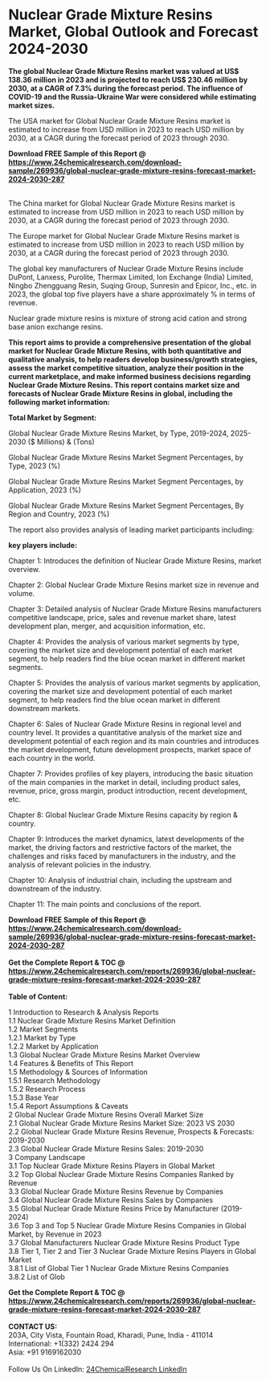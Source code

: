 <h1>Nuclear Grade Mixture Resins Market, Global Outlook and Forecast 2024-2030</h1><p><strong>The global Nuclear Grade Mixture Resins market was valued at US$ 138.36 million in 2023 and is projected to reach US$ 230.46 million by 2030, at a CAGR of 7.3% during the forecast period. The influence of COVID-19 and the Russia-Ukraine War were considered while estimating market sizes.</strong></p><p>
</p><p>The USA market for Global Nuclear Grade Mixture Resins market is estimated to increase from USD million in 2023 to reach USD million by 2030, at a CAGR during the forecast period of 2023 through 2030.</p><div><b>Download FREE Sample of this Report @ 
            <a href="https://www.24chemicalresearch.com/download-sample/269936/global-nuclear-grade-mixture-resins-forecast-market-2024-2030-287">
            https://www.24chemicalresearch.com/download-sample/269936/global-nuclear-grade-mixture-resins-forecast-market-2024-2030-287</a></b></div><br><p>
</p><p>The China market for Global Nuclear Grade Mixture Resins market is estimated to increase from USD million in 2023 to reach USD million by 2030, at a CAGR during the forecast period of 2023 through 2030.</p><p>
</p><p>The Europe market for Global Nuclear Grade Mixture Resins market is estimated to increase from USD million in 2023 to reach USD million by 2030, at a CAGR during the forecast period of 2023 through 2030.</p><p>
</p><p>The global key manufacturers of Nuclear Grade Mixture Resins include DuPont, Lanxess, Purolite, Thermax Limited, Ion Exchange (India) Limited, Ningbo Zhengguang Resin, Suqing Group, Sunresin and Epicor, Inc., etc. in 2023, the global top five players have a share approximately % in terms of revenue.</p><p>
Nuclear grade mixture resins is mixture of strong acid cation and strong base anion exchange resins.</p><p>
<strong>This report aims to provide a comprehensive presentation of the global market for Nuclear Grade Mixture Resins, with both quantitative and qualitative analysis, to help readers develop business/growth strategies, assess the market competitive situation, analyze their position in the current marketplace, and make informed business decisions regarding Nuclear Grade Mixture Resins. This report contains market size and forecasts of Nuclear Grade Mixture Resins in global, including the following market information:</strong></p><p>
</p><p>
<strong>Total Market by Segment:</strong></p><p>
Global Nuclear Grade Mixture Resins Market, by Type, 2019-2024, 2025-2030 ($ Millions) &amp; (Tons)</p><p>
Global Nuclear Grade Mixture Resins Market Segment Percentages, by Type, 2023 (%)</p><p>
</p><p>
Global Nuclear Grade Mixture Resins Market Segment Percentages, by Application, 2023 (%)</p><p>
</p><p>
Global Nuclear Grade Mixture Resins Market Segment Percentages, By Region and Country, 2023 (%)</p><p>
</p><p>
The report also provides analysis of leading market participants including:</p><p>
</p><p>
</p><p><strong>key players include:</strong></p><p>
</p><p>
Chapter 1: Introduces the definition of Nuclear Grade Mixture Resins, market overview.</p><p>
Chapter 2: Global Nuclear Grade Mixture Resins market size in revenue and volume.</p><p>
Chapter 3: Detailed analysis of Nuclear Grade Mixture Resins manufacturers competitive landscape, price, sales and revenue market share, latest development plan, merger, and acquisition information, etc.</p><p>
Chapter 4: Provides the analysis of various market segments by type, covering the market size and development potential of each market segment, to help readers find the blue ocean market in different market segments.</p><p>
Chapter 5: Provides the analysis of various market segments by application, covering the market size and development potential of each market segment, to help readers find the blue ocean market in different downstream markets.</p><p>
Chapter 6: Sales of Nuclear Grade Mixture Resins in regional level and country level. It provides a quantitative analysis of the market size and development potential of each region and its main countries and introduces the market development, future development prospects, market space of each country in the world.</p><p>
Chapter 7: Provides profiles of key players, introducing the basic situation of the main companies in the market in detail, including product sales, revenue, price, gross margin, product introduction, recent development, etc.</p><p>
Chapter 8: Global Nuclear Grade Mixture Resins capacity by region &amp; country.</p><p>
Chapter 9: Introduces the market dynamics, latest developments of the market, the driving factors and restrictive factors of the market, the challenges and risks faced by manufacturers in the industry, and the analysis of relevant policies in the industry.</p><p>
Chapter 10: Analysis of industrial chain, including the upstream and downstream of the industry.</p><p>
Chapter 11: The main points and conclusions of the report.</p><div><b>Download FREE Sample of this Report @ 
            <a href="https://www.24chemicalresearch.com/download-sample/269936/global-nuclear-grade-mixture-resins-forecast-market-2024-2030-287">
            https://www.24chemicalresearch.com/download-sample/269936/global-nuclear-grade-mixture-resins-forecast-market-2024-2030-287</a></b></div><br><div><b>Get the Complete Report & TOC @ 
            <a href="https://www.24chemicalresearch.com/reports/269936/global-nuclear-grade-mixture-resins-forecast-market-2024-2030-287">
            https://www.24chemicalresearch.com/reports/269936/global-nuclear-grade-mixture-resins-forecast-market-2024-2030-287</a></b></div><br>
            <b>Table of Content:</b><p>1 Introduction to Research & Analysis Reports<br />
    1.1 Nuclear Grade Mixture Resins Market Definition<br />
    1.2 Market Segments<br />
        1.2.1 Market by Type<br />
        1.2.2 Market by Application<br />
    1.3 Global Nuclear Grade Mixture Resins Market Overview<br />
    1.4 Features & Benefits of This Report<br />
    1.5 Methodology & Sources of Information<br />
        1.5.1 Research Methodology<br />
        1.5.2 Research Process<br />
        1.5.3 Base Year<br />
        1.5.4 Report Assumptions & Caveats<br />
2 Global Nuclear Grade Mixture Resins Overall Market Size<br />
    2.1 Global Nuclear Grade Mixture Resins Market Size: 2023 VS 2030<br />
    2.2 Global Nuclear Grade Mixture Resins Revenue, Prospects & Forecasts: 2019-2030<br />
    2.3 Global Nuclear Grade Mixture Resins Sales: 2019-2030<br />
3 Company Landscape<br />
    3.1 Top Nuclear Grade Mixture Resins Players in Global Market<br />
    3.2 Top Global Nuclear Grade Mixture Resins Companies Ranked by Revenue<br />
    3.3 Global Nuclear Grade Mixture Resins Revenue by Companies<br />
    3.4 Global Nuclear Grade Mixture Resins Sales by Companies<br />
    3.5 Global Nuclear Grade Mixture Resins Price by Manufacturer (2019-2024)<br />
    3.6 Top 3 and Top 5 Nuclear Grade Mixture Resins Companies in Global Market, by Revenue in 2023<br />
    3.7 Global Manufacturers Nuclear Grade Mixture Resins Product Type<br />
    3.8 Tier 1, Tier 2 and Tier 3 Nuclear Grade Mixture Resins Players in Global Market<br />
        3.8.1 List of Global Tier 1 Nuclear Grade Mixture Resins Companies<br />
        3.8.2 List of Glob</p><div><b>Get the Complete Report & TOC @ 
            <a href="https://www.24chemicalresearch.com/reports/269936/global-nuclear-grade-mixture-resins-forecast-market-2024-2030-287">
            https://www.24chemicalresearch.com/reports/269936/global-nuclear-grade-mixture-resins-forecast-market-2024-2030-287</a></b></div><br><b>CONTACT US:</b><br>
            203A, City Vista, Fountain Road, Kharadi, Pune, India - 411014<br>
            International: +1(332) 2424 294<br>
            Asia: +91 9169162030 <br><br>
            Follow Us On LinkedIn: <a href="https://www.linkedin.com/company/24chemicalresearch/">24ChemicalResearch LinkedIn</a>